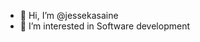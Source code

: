 - 👋 Hi, I’m @jessekasaine
- 🌱 I’m interested in Software development
<!---
jessekasaine/jessekasaine is a ✨ special ✨ repository because its `README.md` (this file) appears on your GitHub profile.
You can click the Preview link to take a look at your changes.
--->
